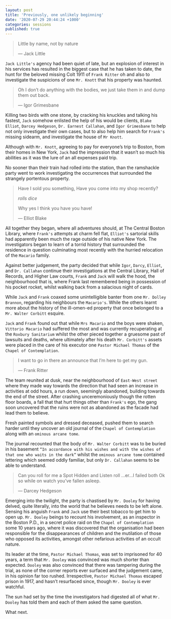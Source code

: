 ```yaml
---
layout: post
title: 'Previously, one unlikely beginning'
date: '2020-07-29 20:44:24 +1000'
categories: sessions
published: true
---
```

> Little by name, not by nature 
> 
> &mdash; Jack Little

`Jack Little's` agency had been quiet of late, but an explosion of interest in his services has resulted in the biggest case that he has taken to date, the hunt for the beloved missing Colt 1911 of `Frank Ritter` oh and also to investigate the suspicions of one `Mr. Knott` that his property was haunted.

> Oh I don’t do anything with the bodies, we just take them in and dump them out back.
> 
> &mdash; Igor Grimesbane

Killing two birds with one stone, by cracking his knuckles and talking his fastest, `Jack` somehow enlisted the help of his would be clients, `Blake Elliot`, `Darcey Hedgeson`, `Dr. Earnest Callahan`, and `Igor Grimesbane` to help not only investigate their own cases, but to also help him search for `Frank's` missing sidearm, and investigate the house of `Mr Knott`.

Although with `Mr. Knott`, agreeing to pay for everyone’s trip to Boston, from their homes in New York, `Jack` had the impression that it wasn’t so much his abilities as it was the lure of an all expenses paid trip.

No sooner than their train had rolled into the station, than the ramshackle party went to work investigating the occurrences that surrounded the strangely portentous property.

> Have I sold you something, Have you come into my shop recently? 
> 
> *rolls dice*
> 
> Why yes I think you have you have! 
> 
> &mdash; Elliot Blake

All together they began, where all adventures should, at The Central Boston Library, where `Frank's` attempts at charm fell flat, `Elliot's` sartorial skills had apparently been much the rage outside of his native New York. The investigators began to learn of a torrid history that surrounded the residence in question culminating most recently with the hurried relocation of the `Macario` family.

Against better judgement, the party decided that while `Igor`, `Darcy`, `Elliot`, and `Dr. Callahan` continue their investigations at the Central Library, Hall of Records, and Higher Law courts, `Frank` and `Jack` will walk the hood, the neighbourhood that is, where Frank last remembered being in possession of his pocket rocket, whilst walking back from a salacious night of cards.

While `Jack` and `Frank` coaxed some unintelligible banter from one `Mr. Dolley Brannon`, regarding his neighbours the `Macario's`. While the others learnt more about the history of the ill-omen-ed property that once belonged to a `Mr. Walter Corbitt` esquire.

`Jack` and `Frank` found out that while `Mrs Macario` and the boys were shaken, `Vittorio Macario` had suffered the most and was currently recuperating at the `Roxbury Sanitarium` whilst the other pieced together a gruesome past of lawsuits and deaths, where ultimately after his death `Mr. Corbitt's` assets were placed in the care of his executor one `Pastor Michael Thomas` of the `Chapel of Contemplation`.

> I want to go in there an announce that I’m here to get my gun. 
> 
> &mdash; Frank Ritter

The team reunited at dusk, near the neighbourhood of `East-West street` where they made way towards the direction that had seen an increase in activities at odd hours, a run down, seemingly abandoned, building towards the end of the street. After crashing unceremoniously though the rotten floor boards, a fall that that hurt things other than `Frank's` ego, the gang soon uncovered that the ruins were not as abandoned as the facade had lead them to believe.

Fresh painted symbols and dressed deceased, pushed them to search harder until they uncover an old journal of the `Chapel of Contemplation` along with an `ominous arcane tome`.

The journal recounted that the body of `Mr. Walter Corbitt` was to be buried in his basement `“In accordance with his wishes and with the wishes of that one who waits in the dark”` whilst the `ominous arcane tome` contained lettering which seemed oddly familiar, but only `Dr. Callahan` seems to be able to understand.

> Can you roll for me a Spot Hidden and Listen roll …er…I failed both Ok so while on watch you’ve fallen asleep. 
> 
> &mdash; Darcey Hedgeson

Emerging into the twilight, the party is chastised by `Mr. Dooley` for having delved, quite literally, into the world that he believes needs to be left alone. Sensing his anguish `Frank` and `Jack` use their best tobacco to get him to open up. `Mr. Dooley` beings to recount his involvement, as an inspector in the Boston P.D., in a secret police raid on the `Chapel of Contemplation` some 10 years ago, where it was discovered that the organisation had been responsible for the disappearances of children and the mutilation of those who opposed its activities, amongst other nefarious activities of an occult nature.

Its leader at the time, `Pastor Michael Thomas`, was set to imprisoned for 40 years, a term that `Mr. Dooley` was convinced was much shorter than expected. `Dooley` was also convinced that there was tampering during the trial, as none of the corner reports ever surfaced and the judgement came, in his opinion far too rushed. Irrespective, `Pastor Michael Thomas` escaped prison in 1917, and hasn’t resurfaced since, though `Mr. Dooley` is ever watchful.

The sun had set by the time the investigators had digested all of what `Mr. Dooley` has told them and each of them asked the same question.

What next.
